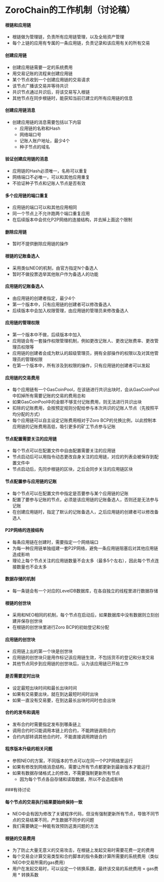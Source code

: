 # ZoroChain的工作机制（讨论稿）
#### 根链和应用链
* 根链做为管理链，负责所有应用链管理，以及全局资产管理
* 每个上链的应用有专属的一条应用链，负责记录和该应用有关的所有交易

#### 创建应用链
* 创建应用链需要一定的系统费用
* 用交易记账的流程来创建应用链
* 某个节点收到一个创建应用链的交易请求
* 该节点广播该交易并等待共识
* 共识节点通过共识后，将该交易写入根链
* 其他节点在同步根链时，能获知当前已建立的所有应用链的信息

#### 创建应用链消息
* 创建应用链的消息需要包括以下内容
  * 应用链的名称和Hash
  * 网络端口号
  * 记账人账户地址，最少4个
  * 种子节点的域名

#### 验证创建应用链的消息
* 应用链的Hash必须唯一，名称可以重复
* 网络端口不必唯一，可以和其他应用重复
* 不验证种子节点和记账人节点是否有效

#### 多个应用链的端口重复
* 应用链的端口可以和其他应用相同
* 同一个节点上不允许跑两个端口重复应用
* 在后续版本中会优化P2P网络的连接结构，并去掉上面这个限制

#### 删除应用链
* 暂时不提供删除应用链的操作

#### 根链的记账备选人
* 采用类似NEO的机制，由官方指定N个备选人
* 暂时不做投票选举其他账户作为备选人的功能

#### 应用链的记账备选人
* 由应用链的创建者指定，最少4个
* 第一个版本中，只有应用链的创建者可以修改备选人
* 后续版本中会加入权限管理，由应用链的管理员来修改备选人

#### 应用链的管理权限
* 第一个版本中不做，后续版本中加入
* 应用链会有一套操作权限管理机制，例如更改记账人、更改记账费率、更改管理员权限等
* 应用链的创建者会成为默认的超级管理员，拥有全部操作的权限以及对其他管理员的管理权限
* 在第一个版本中，所有涉及到权限的操作，只有应用链的创建者可以发起

#### 应用链的交易费用
* 每个应用链有一个GasCoinPool，在该链进行共识出块时，会从GasCoinPool中扣掉所有需要记账的交易的费用总和
* 如果GasCoinPool中的金额不够支付记账费用，则无法进行共识出块
* 扣除的记账费用，会按预定规则分配给参与本次共识的记账人节点（先按照平均分配的方式）
* 每个应用链可以自主设定记账费用相对于Zoro BCP的兑换比例，以此控制本应用链的记账费用高低，吸引更多的矿工节点参与记账

#### 节点配置需要关注的应用链
* 每个节点可以在配置文件中自由配置需要关注的应用链
* 节点启动后可以用指令动态更改自身关注的应用链，对应的列表会被保存到配置文件中
* 节点启动后，先同步根链的区块，之后会同步关注的应用链区块

#### 节点配置参与应用链的记账
* 每个节点可以在配置文件中指定是否要参与某个应用链的记账
* 配置了要参与记账的节点，必须是该应用链的记账备选人，否则还是无法参与记账
* 在创建应用链时，指定了默认的记账备选人，之后应用链的创建者可以修改备选人

#### P2P网络的连接结构
* 每条应用链在创建时，需要指定一个网络端口
* 为每一种应用链单独组建一套P2P网络，避免一条应用链阻塞后对其他应用链造成影响
* 理论上每个节点关注的应用链数量不会太多（最多5个左右），因此每个节点连接数量也不会太多
 
#### 数据存储的机制
* 每一条链会有一个对应的LevelDB数据库，在各自独立的线程里进行数据存储

#### 根链的创世块
* 采用和NEO相同的机制，每个节点在启动后，如果数据库中没有数据则立刻创建并保存创世块
* 在根链的创世块里进行Zoro BCP的初始登记和分配

#### 应用链的创世块
* 应用链上出的第一个块是创世块
* 应用链的创世块只是用作标记该应用链生效，不包括货币的登记和分发交易 
* 其他节点同步到应用链的创世块后，认为该应用链已开始工作

#### 是否需要定时出块
* 设定最短出块时间和最长出块时间
* 如果有交易要出块，就在到达最短时间时出块
* 如果一直没有交易要，在到达最长出块时间时也会出块

#### 合约的发布和调用
* 发布合约时需要指定发布到哪条链上
* 调用合约时只能调用本链上的合约，不能跨链调用合约
* 合约内部转调其他合约时，不能直接调用跨链合约

#### 程序版本升级的相关问题
* 参照NEO的方案，不同版本的节点可以在同一个P2P网络里运行
* 如果有修改到网络消息结构，需要让所有节点都更新到最新版本才能运行
* 如果有数据存储格式上的修改，不需要强制更新所有节点
  * 因为每个节点各自存储和读取数据，所以不会造成影响

###有待讨论

#### 每个节点的交易执行结果要始终保持一致
* NEO中会有因为修改了关键程序代码，但没有强制更新所有节点，导致不同节点的交易结果不同，产生数据不同步的问题
* 我们需要确定一种能有效预防这类问题的方法

#### 根链的交易费用
* 为了防止大量无意义的交易攻击，在根链上发起交易时需要花费一定的费用
* 每个交易会计算交易类型和合约脚本的指令条数计算所需要的系统费用（类似NEO中交易所需的gas费用）
* 用户在发起交易时，可以设定一个转换系数，最终该交易的系统费用 = gas费用 * 转换系数


